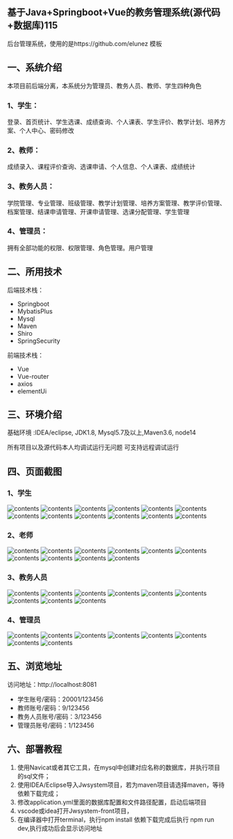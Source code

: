 ## 基于Java+Springboot+Vue的教务管理系统(源代码+数据库)115

后台管理系统，使用的是https://github.com/elunez  模板

## 一、系统介绍
本项目前后端分离，本系统分为管理员、教务人员、教师、学生四种角色

### 1、学生：
登录、首页统计、学生选课、成绩查询、个人课表、学生评价、教学计划、培养方案、个人中心、密码修改

### 2、教师：
成绩录入、课程评价查询、选课申请、个人信息、个人课表、成绩统计

### 3、教务人员：
学院管理、专业管理、班级管理、教学计划管理、培养方案管理、教学评价管理、档案管理、结课申请管理、开课申请管理、选课分配管理、学生管理

### 4、管理员：
拥有全部功能的权限、权限管理、角色管理。用户管理

## 二、所用技术

后端技术栈：

- Springboot
- MybatisPlus
- Mysql
- Maven
- Shiro
- SpringSecurity

前端技术栈：

- Vue 
- Vue-router 
- axios 
- elementUi

## 三、环境介绍

基础环境 :IDEA/eclipse, JDK1.8, Mysql5.7及以上,Maven3.6, node14

所有项目以及源代码本人均调试运行无问题 可支持远程调试运行

## 四、页面截图
### 1、学生
![contents](./picture/picture01.png)
![contents](./picture/picture1.png)
![contents](./picture/picture2.png)
![contents](./picture/picture3.png)
![contents](./picture/picture4.png)
![contents](./picture/picture5.png)
![contents](./picture/picture6.png)
![contents](./picture/picture7.png)
![contents](./picture/picture8.png)
![contents](./picture/picture9.png)
![contents](./picture/picture10.png)
![contents](./picture/picture11.png)

### 2、老师
![contents](./picture/picture12.png)
![contents](./picture/picture13.png)
![contents](./picture/picture14.png)
![contents](./picture/picture15.png)
![contents](./picture/picture16.png)
![contents](./picture/picture17.png)
![contents](./picture/picture18.png)
![contents](./picture/picture19.png)
![contents](./picture/picture20.png)
![contents](./picture/picture21.png)

### 3、教务人员
![contents](./picture/picture22.png)
![contents](./picture/picture23.png)
![contents](./picture/picture24.png)
![contents](./picture/picture25.png)
![contents](./picture/picture26.png)
![contents](./picture/picture27.png)
![contents](./picture/picture28.png)
![contents](./picture/picture29.png)
![contents](./picture/picture30.png)

### 4、管理员
![contents](./picture/picture31.png)
![contents](./picture/picture32.png)
![contents](./picture/picture33.png)
![contents](./picture/picture34.png)
![contents](./picture/picture35.png)
![contents](./picture/picture36.png)
![contents](./picture/picture37.png)
![contents](./picture/picture38.png)

## 五、浏览地址

访问地址：http://localhost:8081
- 学生账号/密码：20001/123456
- 教师账号/密码：9/123456
- 教务人员账号/密码：3/123456
- 管理员账号/密码：1/123456

## 六、部署教程
1. 使用Navicat或者其它工具，在mysql中创建对应名称的数据库，并执行项目的sql文件；
2. 使用IDEA/Eclipse导入Jwsystem项目，若为maven项目请选择maven，等待依赖下载完成；
3. 修改application.yml里面的数据库配置和文件路径配置，启动后端项目
4. vscode或idea打开Jwsystem-front项目，
5. 在编译器中打开terminal，执行npm install 依赖下载完成后执行 npm run dev,执行成功后会显示访问地址

